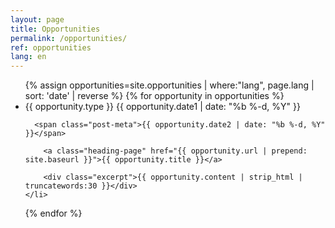 ```yaml
---
layout: page
title: Opportunities
permalink: /opportunities/
ref: opportunities
lang: en
---
```


<ul class="post-list">
  {% assign opportunities=site.opportunities | where:"lang", page.lang | sort: 'date' | reverse %}
  {% for opportunity in opportunities %}
    <li>
      <span class="post-meta-2">{{ opportunity.type }}</span>
      <span class="post-meta">{{ opportunity.date1 | date: "%b %-d, %Y" }}</span>

      <span class="post-meta">{{ opportunity.date2 | date: "%b %-d, %Y" }}</span>

        <a class="heading-page" href="{{ opportunity.url | prepend: site.baseurl }}">{{ opportunity.title }}</a>

        <div class="excerpt">{{ opportunity.content | strip_html | truncatewords:30 }}</div>
    </li>
  {% endfor %}
</ul>